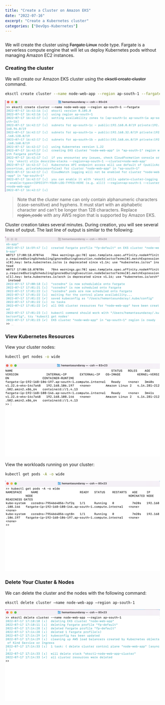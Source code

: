 ```yaml
---
title: "Create a Cluster on Amazon EKS"
date: "2022-07-16"
excerpt: "Create a Kubernetes cluster"
categories: ["DevOps-Kubernetes"]
---
```


```toc

```

We will create the cluster using ~~Fargate Linux~~ node type. Fargate is a serverless compute engine that will let us deploy Kubernetes pods without managing Amazon EC2 instances.

### Creating the cluster

We will create our Amazon EKS cluster using the ~~eksctl create cluster~~ command.

```sh {numberLines}
eksctl create cluster --name node-web-app --region ap-south-1 --fargate
```

![EKS Cluster](../images/eks-cluster/create-cluster.png)

> Note that the cluster name can only contain alphanumeric characters (case-sensitive) and hyphens. It must start with an alphabetic character and can’t be longer than 128 characters. Replace ~~region_code~~ with any AWS region that is supported by Amazon EKS.

Cluster creation takes several minutes. During creation, you will see several lines of output. The last line of output is similar to the following:

![EKS Cluster](../images/eks-cluster/create-cluster-complete.png)

### View Kubernetes Resources

View your cluster nodes:

```sh {numberLines}
kubectl get nodes -o wide
```

![Cluster Nodes](../images/eks-cluster/cluster-nodes.png)

View the workloads running on your cluster:

```sh {numberLines}
kubectl get pods -A -o wide
```

![Cluster Pods](../images/eks-cluster/cluster-pods.png)

### Delete Your Cluster & Nodes

We can delete the cluster and the nodes with the following command:

```sh {numberLines}
eksctl delete cluster –name node-web-app –region ap-south-1
```

![Cluster Deletion](../images/eks-cluster/delete-cluster.png)
